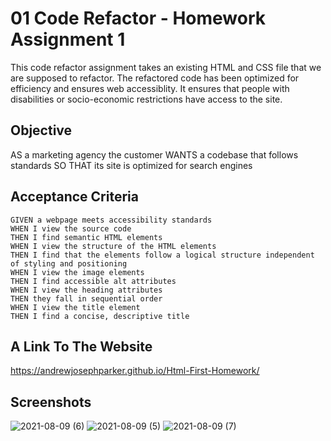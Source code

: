 # 01 Code Refactor - Homework Assignment 1
This code refactor assignment takes an existing HTML and CSS file that we are supposed to refactor. The refactored code has been optimized for efficiency and ensures web accessiblity. It ensures that people with disabilities or socio-economic restrictions have access to the site.

## Objective 
AS a marketing agency the customer WANTS a codebase that follows standards SO THAT its site is optimized for search engines

## Acceptance Criteria

```
GIVEN a webpage meets accessibility standards
WHEN I view the source code
THEN I find semantic HTML elements
WHEN I view the structure of the HTML elements
THEN I find that the elements follow a logical structure independent of styling and positioning
WHEN I view the image elements
THEN I find accessible alt attributes
WHEN I view the heading attributes
THEN they fall in sequential order
WHEN I view the title element
THEN I find a concise, descriptive title
```
## A Link To The Website

https://andrewjosephparker.github.io/Html-First-Homework/

## Screenshots

![2021-08-09 (6)](https://user-images.githubusercontent.com/83850651/128805234-66c72a4e-2361-41b1-b0db-ce28813797c5.png)
![2021-08-09 (5)](https://user-images.githubusercontent.com/83850651/128805239-be71722e-ca5a-4f35-9c02-9d8958d77b73.png)
![2021-08-09 (7)](https://user-images.githubusercontent.com/83850651/128805246-a8a26587-2e04-4ba4-b25c-f51a7be49eed.png)
